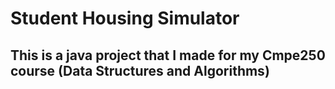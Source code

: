 # Student Housing Simulator

## This is a java project that I made for my Cmpe250 course (Data Structures and Algorithms)
